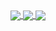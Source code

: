 <a href="https://github.com/IliyanAng">
  <img align="center" src="https://github-readme-stats.vercel.app/api?username=IliyanAng&theme=vue&show_icons=true&custom_title=Iliyan&count_private=true&hide_border=true&hide_rank=true&title_color=5088ed" />
</a>
<a href="https://github.com/IliyanAng">
  <img align="center" src="https://github-readme-stats.vercel.app/api/top-langs/?username=IliyanAng&langs_count=8&layout=compact&hide_border=true" />
</a>
<a href="https://github.com/IliyanAng">
  <img align="center" src="https://github-readme-stats.vercel.app/api/wakatime?username=IliyanAng&hide_border=true&custom_title=Coding+Activity+By+WakaTime" />
</a>
